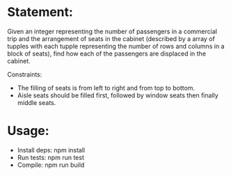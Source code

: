 # Statement:

Given an integer representing the number of passengers in a commercial trip and the arrangement of seats in the cabinet (described by a array of tupples with each tupple representing the number of rows and columns in a block of seats), find how each of the passengers are displaced in the cabinet.

Constraints:
- The filling of seats is from left to right and from top to bottom.
- Aisle seats should be filled first, followed by window seats then finally middle seats.

# Usage:
- Install deps: npm install
- Run tests: npm run test
- Compile: npm run build